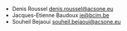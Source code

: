 - Denis Roussel <denis.roussel@acsone.eu>
- Jacques-Etienne Baudoux <je@bcim.be>
- Souheil Bejaoui <souheil.bejaoui@acsone.eu>
